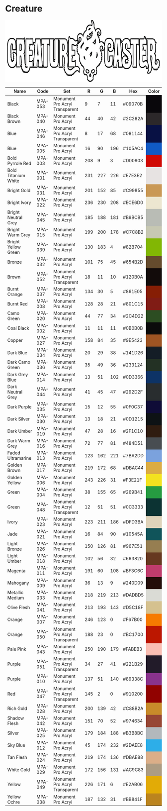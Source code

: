 # Creature
<img src="../logos/Creature.png" height="200" />
<table>
<thead>
<tr>
<th>Name</th>
<th>Code</th>
<th>Set</th>
<th>R</th>
<th>G</th>
<th>B</th>
<th>Hex</th>
<th>Color</th>
</tr>
</thead>
<tbody>
<tr>
<td>Black</td>
<td>MPA-053</td>
<td>Monument Pro Acryl Transparent</td>
<td>9</td>
<td>7</td>
<td>11</td>
<td>#09070B</td>
<td bgcolor="#09070B" />
</tr>
<tr>
<td>Black Brown</td>
<td>MPA-040</td>
<td>Monument Pro Acryl</td>
<td>44</td>
<td>40</td>
<td>42</td>
<td>#2C282A</td>
<td bgcolor="#2C282A" />
</tr>
<tr>
<td>Blue</td>
<td>MPA-046</td>
<td>Monument Pro Acryl Transparent</td>
<td>8</td>
<td>17</td>
<td>68</td>
<td>#081144</td>
<td bgcolor="#081144" />
</tr>
<tr>
<td>Blue</td>
<td>MPA-005</td>
<td>Monument Pro Acryl</td>
<td>16</td>
<td>90</td>
<td>196</td>
<td>#105AC4</td>
<td bgcolor="#105AC4" />
</tr>
<tr>
<td>Bold Pyrrole Red</td>
<td>MPA-003</td>
<td>Monument Pro Acryl</td>
<td>208</td>
<td>9</td>
<td>3</td>
<td>#D00903</td>
<td bgcolor="#D00903" />
</tr>
<tr>
<td>Bold Titanium White</td>
<td>MPA-001</td>
<td>Monument Pro Acryl</td>
<td>231</td>
<td>227</td>
<td>226</td>
<td>#E7E3E2</td>
<td bgcolor="#E7E3E2" />
</tr>
<tr>
<td>Bright Gold</td>
<td>MPA-031</td>
<td>Monument Pro Acryl</td>
<td>201</td>
<td>152</td>
<td>85</td>
<td>#C99855</td>
<td bgcolor="#C99855" />
</tr>
<tr>
<td>Bright Ivory</td>
<td>MPA-022</td>
<td>Monument Pro Acryl</td>
<td>236</td>
<td>230</td>
<td>208</td>
<td>#ECE6D0</td>
<td bgcolor="#ECE6D0" />
</tr>
<tr>
<td>Bright Neutral Grey</td>
<td>MPA-045</td>
<td>Monument Pro Acryl</td>
<td>185</td>
<td>188</td>
<td>181</td>
<td>#B9BCB5</td>
<td bgcolor="#B9BCB5" />
</tr>
<tr>
<td>Bright Warm Grey</td>
<td>MPA-015</td>
<td>Monument Pro Acryl</td>
<td>199</td>
<td>200</td>
<td>178</td>
<td>#C7C8B2</td>
<td bgcolor="#C7C8B2" />
</tr>
<tr>
<td>Bright Yellow Green</td>
<td>MPA-039</td>
<td>Monument Pro Acryl</td>
<td>130</td>
<td>183</td>
<td>4</td>
<td>#82B704</td>
<td bgcolor="#82B704" />
</tr>
<tr>
<td>Bronze</td>
<td>MPA-032</td>
<td>Monument Pro Acryl</td>
<td>101</td>
<td>75</td>
<td>45</td>
<td>#654B2D</td>
<td bgcolor="#654B2D" />
</tr>
<tr>
<td>Brown</td>
<td>MPA-052</td>
<td>Monument Pro Acryl Transparent</td>
<td>18</td>
<td>11</td>
<td>10</td>
<td>#120B0A</td>
<td bgcolor="#120B0A" />
</tr>
<tr>
<td>Burnt Orange</td>
<td>MPA-037</td>
<td>Monument Pro Acryl</td>
<td>134</td>
<td>30</td>
<td>5</td>
<td>#861E05</td>
<td bgcolor="#861E05" />
</tr>
<tr>
<td>Burnt Red</td>
<td>MPA-008</td>
<td>Monument Pro Acryl</td>
<td>128</td>
<td>28</td>
<td>21</td>
<td>#801C15</td>
<td bgcolor="#801C15" />
</tr>
<tr>
<td>Camo Green</td>
<td>MPA-020</td>
<td>Monument Pro Acryl</td>
<td>44</td>
<td>77</td>
<td>34</td>
<td>#2C4D22</td>
<td bgcolor="#2C4D22" />
</tr>
<tr>
<td>Coal Black</td>
<td>MPA-002</td>
<td>Monument Pro Acryl</td>
<td>11</td>
<td>11</td>
<td>11</td>
<td>#0B0B0B</td>
<td bgcolor="#0B0B0B" />
</tr>
<tr>
<td>Copper</td>
<td>MPA-027</td>
<td>Monument Pro Acryl</td>
<td>158</td>
<td>84</td>
<td>35</td>
<td>#9E5423</td>
<td bgcolor="#9E5423" />
</tr>
<tr>
<td>Dark Blue</td>
<td>MPA-034</td>
<td>Monument Pro Acryl</td>
<td>20</td>
<td>29</td>
<td>38</td>
<td>#141D26</td>
<td bgcolor="#141D26" />
</tr>
<tr>
<td>Dark Camo Green</td>
<td>MPA-036</td>
<td>Monument Pro Acryl</td>
<td>35</td>
<td>49</td>
<td>36</td>
<td>#233124</td>
<td bgcolor="#233124" />
</tr>
<tr>
<td>Dark Grey Blue</td>
<td>MPA-014</td>
<td>Monument Pro Acryl</td>
<td>13</td>
<td>51</td>
<td>102</td>
<td>#0D3366</td>
<td bgcolor="#0D3366" />
</tr>
<tr>
<td>Dark Neutral Grey</td>
<td>MPA-044</td>
<td>Monument Pro Acryl</td>
<td>41</td>
<td>45</td>
<td>47</td>
<td>#292D2F</td>
<td bgcolor="#292D2F" />
</tr>
<tr>
<td>Dark Purple</td>
<td>MPA-035</td>
<td>Monument Pro Acryl</td>
<td>15</td>
<td>12</td>
<td>55</td>
<td>#0F0C37</td>
<td bgcolor="#0F0C37" />
</tr>
<tr>
<td>Dark Silver</td>
<td>MPA-030</td>
<td>Monument Pro Acryl</td>
<td>13</td>
<td>18</td>
<td>21</td>
<td>#0D1215</td>
<td bgcolor="#0D1215" />
</tr>
<tr>
<td>Dark Umber</td>
<td>MPA-019</td>
<td>Monument Pro Acryl</td>
<td>47</td>
<td>28</td>
<td>16</td>
<td>#2F1C10</td>
<td bgcolor="#2F1C10" />
</tr>
<tr>
<td>Dark Warm Grey</td>
<td>MPA-016</td>
<td>Monument Pro Acryl</td>
<td>72</td>
<td>77</td>
<td>81</td>
<td>#484D51</td>
<td bgcolor="#484D51" />
</tr>
<tr>
<td>Faded Ultramarine</td>
<td>MPA-013</td>
<td>Monument Pro Acryl</td>
<td>123</td>
<td>162</td>
<td>221</td>
<td>#7BA2DD</td>
<td bgcolor="#7BA2DD" />
</tr>
<tr>
<td>Golden Brown</td>
<td>MPA-017</td>
<td>Monument Pro Acryl</td>
<td>219</td>
<td>172</td>
<td>68</td>
<td>#DBAC44</td>
<td bgcolor="#DBAC44" />
</tr>
<tr>
<td>Golden Yellow</td>
<td>MPA-006</td>
<td>Monument Pro Acryl</td>
<td>243</td>
<td>226</td>
<td>31</td>
<td>#F3E21F</td>
<td bgcolor="#F3E21F" />
</tr>
<tr>
<td>Green</td>
<td>MPA-004</td>
<td>Monument Pro Acryl</td>
<td>38</td>
<td>155</td>
<td>65</td>
<td>#269B41</td>
<td bgcolor="#269B41" />
</tr>
<tr>
<td>Green</td>
<td>MPA-048</td>
<td>Monument Pro Acryl Transparent</td>
<td>12</td>
<td>51</td>
<td>51</td>
<td>#0C3333</td>
<td bgcolor="#0C3333" />
</tr>
<tr>
<td>Ivory</td>
<td>MPA-023</td>
<td>Monument Pro Acryl</td>
<td>223</td>
<td>211</td>
<td>186</td>
<td>#DFD3BA</td>
<td bgcolor="#DFD3BA" />
</tr>
<tr>
<td>Jade</td>
<td>MPA-021</td>
<td>Monument Pro Acryl</td>
<td>16</td>
<td>84</td>
<td>90</td>
<td>#10545A</td>
<td bgcolor="#10545A" />
</tr>
<tr>
<td>Light Bronze</td>
<td>MPA-026</td>
<td>Monument Pro Acryl</td>
<td>150</td>
<td>126</td>
<td>81</td>
<td>#967E51</td>
<td bgcolor="#967E51" />
</tr>
<tr>
<td>Light Umber</td>
<td>MPA-018</td>
<td>Monument Pro Acryl</td>
<td>102</td>
<td>56</td>
<td>32</td>
<td>#663820</td>
<td bgcolor="#663820" />
</tr>
<tr>
<td>Magenta</td>
<td>MPA-011</td>
<td>Monument Pro Acryl</td>
<td>191</td>
<td>60</td>
<td>108</td>
<td>#BF3C6C</td>
<td bgcolor="#BF3C6C" />
</tr>
<tr>
<td>Mahogany</td>
<td>MPA-009</td>
<td>Monument Pro Acryl</td>
<td>36</td>
<td>13</td>
<td>9</td>
<td>#240D09</td>
<td bgcolor="#240D09" />
</tr>
<tr>
<td>Metallic Medium</td>
<td>MPA-033</td>
<td>Monument Pro Acryl</td>
<td>218</td>
<td>219</td>
<td>213</td>
<td>#DADBD5</td>
<td bgcolor="#DADBD5" />
</tr>
<tr>
<td>Olive Flesh</td>
<td>MPA-041</td>
<td>Monument Pro Acryl</td>
<td>213</td>
<td>193</td>
<td>143</td>
<td>#D5C18F</td>
<td bgcolor="#D5C18F" />
</tr>
<tr>
<td>Orange</td>
<td>MPA-007</td>
<td>Monument Pro Acryl</td>
<td>246</td>
<td>123</td>
<td>0</td>
<td>#F67B00</td>
<td bgcolor="#F67B00" />
</tr>
<tr>
<td>Orange</td>
<td>MPA-050</td>
<td>Monument Pro Acryl Transparent</td>
<td>188</td>
<td>23</td>
<td>0</td>
<td>#BC1700</td>
<td bgcolor="#BC1700" />
</tr>
<tr>
<td>Pale Pink</td>
<td>MPA-043</td>
<td>Monument Pro Acryl</td>
<td>250</td>
<td>190</td>
<td>179</td>
<td>#FABEB3</td>
<td bgcolor="#FABEB3" />
</tr>
<tr>
<td>Purple</td>
<td>MPA-051</td>
<td>Monument Pro Acryl Transparent</td>
<td>34</td>
<td>27</td>
<td>41</td>
<td>#221B29</td>
<td bgcolor="#221B29" />
</tr>
<tr>
<td>Purple</td>
<td>MPA-010</td>
<td>Monument Pro Acryl</td>
<td>137</td>
<td>51</td>
<td>140</td>
<td>#89338C</td>
<td bgcolor="#89338C" />
</tr>
<tr>
<td>Red</td>
<td>MPA-047</td>
<td>Monument Pro Acryl Transparent</td>
<td>145</td>
<td>2</td>
<td>0</td>
<td>#910200</td>
<td bgcolor="#910200" />
</tr>
<tr>
<td>Rich Gold</td>
<td>MPA-028</td>
<td>Monument Pro Acryl</td>
<td>200</td>
<td>139</td>
<td>42</td>
<td>#C88B2A</td>
<td bgcolor="#C88B2A" />
</tr>
<tr>
<td>Shadow Flesh</td>
<td>MPA-042</td>
<td>Monument Pro Acryl</td>
<td>151</td>
<td>70</td>
<td>52</td>
<td>#974634</td>
<td bgcolor="#974634" />
</tr>
<tr>
<td>Silver</td>
<td>MPA-025</td>
<td>Monument Pro Acryl</td>
<td>179</td>
<td>184</td>
<td>188</td>
<td>#B3B8BC</td>
<td bgcolor="#B3B8BC" />
</tr>
<tr>
<td>Sky Blue</td>
<td>MPA-012</td>
<td>Monument Pro Acryl</td>
<td>45</td>
<td>174</td>
<td>232</td>
<td>#2DAEE8</td>
<td bgcolor="#2DAEE8" />
</tr>
<tr>
<td>Tan Flesh</td>
<td>MPA-024</td>
<td>Monument Pro Acryl</td>
<td>219</td>
<td>174</td>
<td>136</td>
<td>#DBAE88</td>
<td bgcolor="#DBAE88" />
</tr>
<tr>
<td>White Gold</td>
<td>MPA-029</td>
<td>Monument Pro Acryl</td>
<td>172</td>
<td>156</td>
<td>131</td>
<td>#AC9C83</td>
<td bgcolor="#AC9C83" />
</tr>
<tr>
<td>Yellow</td>
<td>MPA-049</td>
<td>Monument Pro Acryl Transparent</td>
<td>226</td>
<td>171</td>
<td>6</td>
<td>#E2AB06</td>
<td bgcolor="#E2AB06" />
</tr>
<tr>
<td>Yellow Ochre</td>
<td>MPA-038</td>
<td>Monument Pro Acryl</td>
<td>187</td>
<td>132</td>
<td>31</td>
<td>#BB841F</td>
<td bgcolor="#BB841F" />
</tr>
<tr>
</tbody>
</table>
